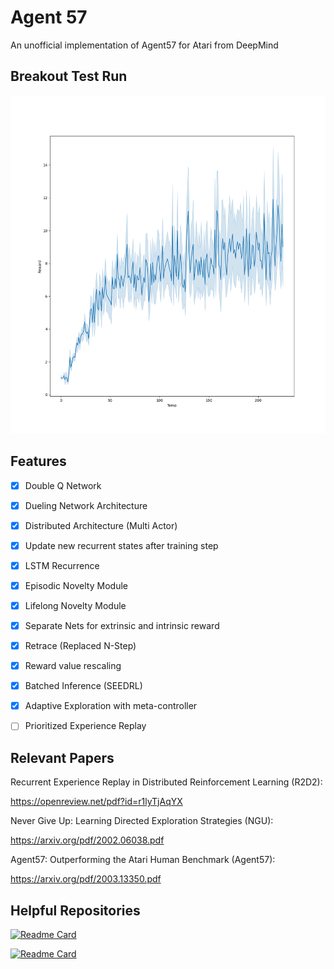 # Agent 57
An unofficial implementation of Agent57 for Atari from DeepMind

## Breakout Test Run

<img src="https://github.com/YHL04/agent57/blob/main/learning_curves/breakout_test_run.png" alt="drawing" width="600"/>

## Features

- [X] Double Q Network
- [X] Dueling Network Architecture
- [X] Distributed Architecture (Multi Actor)
- [X] Update new recurrent states after training step
- [X] LSTM Recurrence
- [X] Episodic Novelty Module  
- [X] Lifelong Novelty Module
- [X] Separate Nets for extrinsic and intrinsic reward
- [X] Retrace (Replaced N-Step)
- [X] Reward value rescaling
- [X] Batched Inference (SEEDRL)
- [X] Adaptive Exploration with meta-controller

- [ ] Prioritized Experience Replay


## Relevant Papers

Recurrent Experience Replay in Distributed Reinforcement Learning (R2D2): 


https://openreview.net/pdf?id=r1lyTjAqYX


Never Give Up: Learning Directed Exploration Strategies (NGU): 


https://arxiv.org/pdf/2002.06038.pdf


Agent57: Outperforming the Atari Human Benchmark (Agent57): 


https://arxiv.org/pdf/2003.13350.pdf


## Helpful Repositories

 [![Readme Card](https://github-readme-stats.vercel.app/api/pin/?username=michaelnny&repo=deep_rl_zoo)](https://github.com/michaelnny/deep_rl_zoo)
 
 [![Readme Card](https://github-readme-stats.vercel.app/api/pin/?username=deepmind&repo=trfl)](https://github.com/deepmind/trfl)


